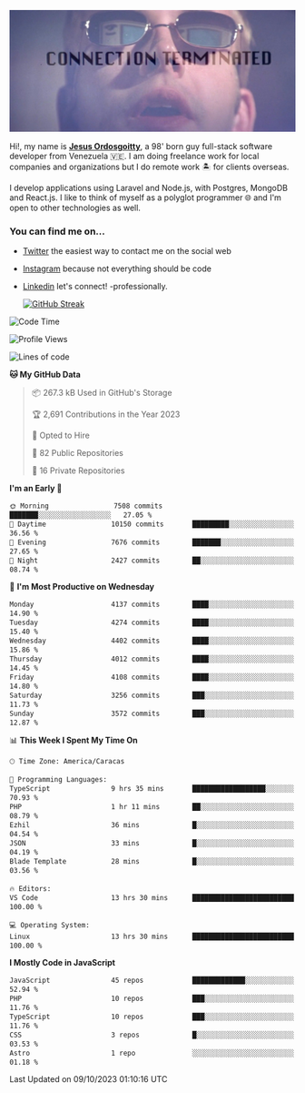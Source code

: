 ![hackers movie reference](./disconnected.jpg)

Hi!, my name is [**Jesus Ordosgoitty**](https://jodaz.xyz), a 98' born guy full-stack software developer from Venezuela 🇻🇪. I am doing freelance work for local companies and organizations but I do remote work 🏝️ for clients overseas. 

I develop applications using Laravel and Node.js, with Postgres, MongoDB and React.js. I like to think of myself as a polyglot programmer 🌐 and I'm open to other technologies as well.

### You can find me on...

- [Twitter](https://twitter.com/jodaz_) the easiest way to contact me on the social web
- [Instagram](https://instagram.com/jodaz_) because not everything should be code
- [Linkedin](https://linkedin.com/in/jodaz) let's connect! -professionally.


    [![GitHub Streak](https://streak-stats.demolab.com?user=jodaz&theme=tokyonight)](https://git.io/streak-stats)

<!--START_SECTION:waka-->
![Code Time](http://img.shields.io/badge/Code%20Time-4%2C246%20hrs%206%20mins-blue)

![Profile Views](http://img.shields.io/badge/Profile%20Views-0-blue)

![Lines of code](https://img.shields.io/badge/From%20Hello%20World%20I%27ve%20Written-89.4%20million%20lines%20of%20code-blue)

**🐱 My GitHub Data** 

> 📦 267.3 kB Used in GitHub's Storage 
 > 
> 🏆 2,691 Contributions in the Year 2023
 > 
> 💼 Opted to Hire
 > 
> 📜 82 Public Repositories 
 > 
> 🔑 16 Private Repositories 
 > 
**I'm an Early 🐤** 

```text
🌞 Morning                7508 commits        ███████░░░░░░░░░░░░░░░░░░   27.05 % 
🌆 Daytime                10150 commits       █████████░░░░░░░░░░░░░░░░   36.56 % 
🌃 Evening                7676 commits        ███████░░░░░░░░░░░░░░░░░░   27.65 % 
🌙 Night                  2427 commits        ██░░░░░░░░░░░░░░░░░░░░░░░   08.74 % 
```
📅 **I'm Most Productive on Wednesday** 

```text
Monday                   4137 commits        ████░░░░░░░░░░░░░░░░░░░░░   14.90 % 
Tuesday                  4274 commits        ████░░░░░░░░░░░░░░░░░░░░░   15.40 % 
Wednesday                4402 commits        ████░░░░░░░░░░░░░░░░░░░░░   15.86 % 
Thursday                 4012 commits        ████░░░░░░░░░░░░░░░░░░░░░   14.45 % 
Friday                   4108 commits        ████░░░░░░░░░░░░░░░░░░░░░   14.80 % 
Saturday                 3256 commits        ███░░░░░░░░░░░░░░░░░░░░░░   11.73 % 
Sunday                   3572 commits        ███░░░░░░░░░░░░░░░░░░░░░░   12.87 % 
```


📊 **This Week I Spent My Time On** 

```text
🕑︎ Time Zone: America/Caracas

💬 Programming Languages: 
TypeScript               9 hrs 35 mins       ██████████████████░░░░░░░   70.93 % 
PHP                      1 hr 11 mins        ██░░░░░░░░░░░░░░░░░░░░░░░   08.79 % 
Ezhil                    36 mins             █░░░░░░░░░░░░░░░░░░░░░░░░   04.54 % 
JSON                     33 mins             █░░░░░░░░░░░░░░░░░░░░░░░░   04.19 % 
Blade Template           28 mins             █░░░░░░░░░░░░░░░░░░░░░░░░   03.56 % 

🔥 Editors: 
VS Code                  13 hrs 30 mins      █████████████████████████   100.00 % 

💻 Operating System: 
Linux                    13 hrs 30 mins      █████████████████████████   100.00 % 
```

**I Mostly Code in JavaScript** 

```text
JavaScript               45 repos            █████████████░░░░░░░░░░░░   52.94 % 
PHP                      10 repos            ███░░░░░░░░░░░░░░░░░░░░░░   11.76 % 
TypeScript               10 repos            ███░░░░░░░░░░░░░░░░░░░░░░   11.76 % 
CSS                      3 repos             █░░░░░░░░░░░░░░░░░░░░░░░░   03.53 % 
Astro                    1 repo              ░░░░░░░░░░░░░░░░░░░░░░░░░   01.18 % 
```




 Last Updated on 09/10/2023 01:10:16 UTC
<!--END_SECTION:waka-->
